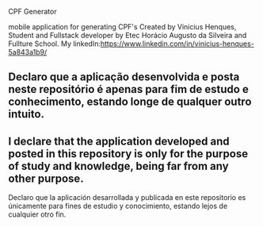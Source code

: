 CPF Generator

mobile application for generating CPF's Created by Vinicius Henques, Student and Fullstack developer by Etec Horácio Augusto da Silveira and Fullture School. My linkedIn:https://www.linkedin.com/in/vinicius-henques-5a843a1b9/

Declaro que a aplicação desenvolvida e posta neste repositório é apenas para fim de estudo e conhecimento, estando longe de qualquer outro intuito.
-
I declare that the application developed and posted in this repository is only for the purpose of study and knowledge, being far from any other purpose.
-

Declaro que la aplicación desarrollada y publicada en este repositorio es únicamente para fines de estudio y conocimiento, estando lejos de cualquier otro fin.
